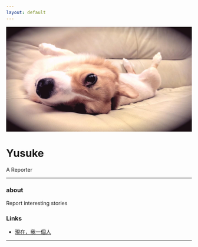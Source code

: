 ```yaml
---
layout: default
---
```


![1048159_10201529021252755_474991513_o](1048159_10201529021252755_474991513_o.jpg)

# Yusuke

A Reporter

- - -

### about

Report interesting stories

### Links

 * [現在，我一個人](https://www.facebook.com/mysolotime/)


- - -

